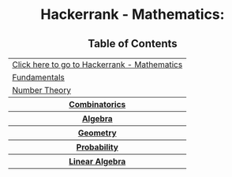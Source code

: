 <h1 align="center">Hackerrank - Mathematics:</h1>
<h2 align="center">Table of Contents</h2>
<Center><table style="width:200%">
   <tr>
    <td><a align="center" href="https://www.hackerrank.com/domains/mathematics">Click here to go to Hackerrank - Mathematics</a></t>
  </tr>
  <tr>
    <td><a align="center" href="Fundamentals">Fundamentals</a></t>
  </tr>
   <tr>
    <td><a align="center" href="https://www.hackerrank.com/challenges/equal-stacks">Number Theory </a></th>
  </tr>
  <tr>
    <th><a align="center" href="https://www.hackerrank.com/challenges/equal-stacks">Combinatorics</a></th>
  </tr>
  <tr>
    <th><a align="center" href="https://www.hackerrank.com/challenges/equal-stacks">Algebra</a></th>
  </tr>
  <tr>
    <th><a align="center" href="https://www.hackerrank.com/challenges/equal-stacks">Geometry</a></th>
  </tr>
  <tr>
    <th><a align="center" href="https://www.hackerrank.com/challenges/equal-stacks">Probability</a></th>
  </tr>
  <tr>
    <th><a align="center" href="https://www.hackerrank.com/challenges/equal-stacks">Linear Algebra</a></th>
  </tr>
 
</table>
</Center>
